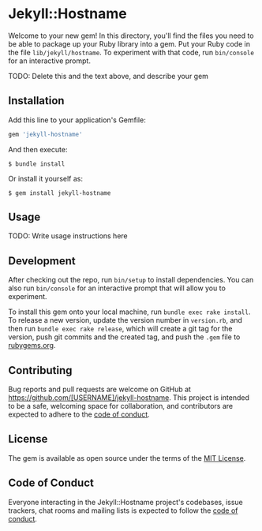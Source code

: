 # Jekyll::Hostname

Welcome to your new gem! In this directory, you'll find the files you need to be able to package up your Ruby library into a gem. Put your Ruby code in the file `lib/jekyll/hostname`. To experiment with that code, run `bin/console` for an interactive prompt.

TODO: Delete this and the text above, and describe your gem

## Installation

Add this line to your application's Gemfile:

```ruby
gem 'jekyll-hostname'
```

And then execute:

    $ bundle install

Or install it yourself as:

    $ gem install jekyll-hostname

## Usage

TODO: Write usage instructions here

## Development

After checking out the repo, run `bin/setup` to install dependencies. You can also run `bin/console` for an interactive prompt that will allow you to experiment.

To install this gem onto your local machine, run `bundle exec rake install`. To release a new version, update the version number in `version.rb`, and then run `bundle exec rake release`, which will create a git tag for the version, push git commits and the created tag, and push the `.gem` file to [rubygems.org](https://rubygems.org).

## Contributing

Bug reports and pull requests are welcome on GitHub at https://github.com/[USERNAME]/jekyll-hostname. This project is intended to be a safe, welcoming space for collaboration, and contributors are expected to adhere to the [code of conduct](https://github.com/[USERNAME]/jekyll-hostname/blob/main/CODE_OF_CONDUCT.md).

## License

The gem is available as open source under the terms of the [MIT License](https://opensource.org/licenses/MIT).

## Code of Conduct

Everyone interacting in the Jekyll::Hostname project's codebases, issue trackers, chat rooms and mailing lists is expected to follow the [code of conduct](https://github.com/[USERNAME]/jekyll-hostname/blob/main/CODE_OF_CONDUCT.md).
